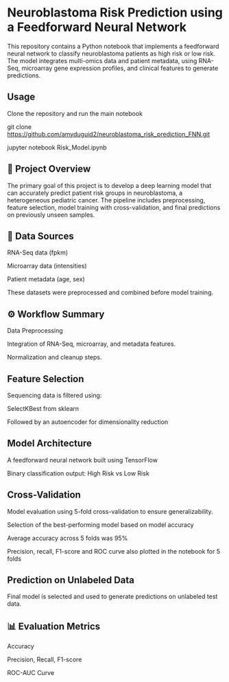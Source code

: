 # Neuroblastoma Risk Prediction using a Feedforward Neural Network
This repository contains a Python notebook that implements a feedforward neural network to classify neuroblastoma patients as high risk or low risk. The model integrates multi-omics data and patient metadata, using RNA-Seq, microarray gene expression profiles, and clinical features to generate predictions.

## Usage

Clone the repository and run the main notebook 

git clone https://github.com/amyduguid2/neuroblastoma_risk_prediction_FNN.git

jupyter notebook Risk_Model.ipynb

## 🧠 Project Overview
The primary goal of this project is to develop a deep learning model that can accurately predict patient risk groups in neuroblastoma, a heterogeneous pediatric cancer. The pipeline includes preprocessing, feature selection, model training with cross-validation, and final predictions on previously unseen samples.

## 📂   Data Sources
RNA-Seq data (fpkm)

Microarray data (intensities)

Patient metadata (age, sex)

These datasets were preprocessed and combined before model training.

## ⚙️ Workflow Summary
Data Preprocessing

Integration of RNA-Seq, microarray, and metadata features.

Normalization and cleanup steps.

## Feature Selection

Sequencing data is filtered using:

SelectKBest from sklearn

Followed by an autoencoder for dimensionality reduction

## Model Architecture

A feedforward neural network built using TensorFlow

Binary classification output: High Risk vs Low Risk

## Cross-Validation

Model evaluation using 5-fold cross-validation to ensure generalizability.

Selection of the best-performing model based on model accuracy

Average accuracy across 5 folds was 95%

Precision, recall, F1-score and ROC curve also plotted in the notebook for 5 folds

## Prediction on Unlabeled Data

Final model is selected and used to generate predictions on unlabeled test data.

## 📊 Evaluation Metrics
Accuracy

Precision, Recall, F1-score

ROC-AUC Curve
